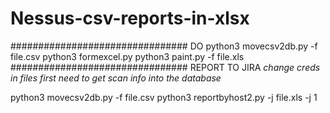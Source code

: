 # Nessus-csv-reports-in-xlsx

################################
DO
python3 movecsv2db.py -f file.csv
python3 formexcel.py 
python3 paint.py -f file.xls
################################
REPORT TO JIRA
*change creds in files*
*first need to get scan info into the database*

python3 movecsv2db.py -f file.csv
python3 reportbyhost2.py -j file.xls -j 1

